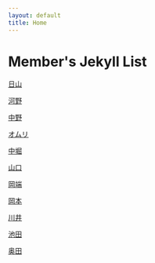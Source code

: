 ```yaml
---
layout: default
title: Home
---
```



<h1> Member's Jekyll List </h1>

[日山](https://nichiyama.github.io/nichiyamanko/19-07-17/chinko)

[河野](https://hiroto-s.github.io/jekyll_list/blog.html)

[中野]()

[オムリ](https://youssefomri.github.io/r4nd/blog.html)

[中堀](https://gdgdhori.github.io/jekyll_blog/blog.html)

[山口](https://shuhei555.github.io/record/)

[岡端](https://keigo7okabata.github.io/jekyll_blog/blog.html)

[岡本](https://yudachi8511.github.io/jekyll_yudai/blog.html)

[川井](https://akiyo0605.github.io/jekyllkawai/blog.html)

[池田]()

[奥田](http://OKD8811.github.io/OKD/blog.htm)

  

